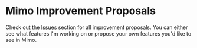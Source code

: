 # Mimo Improvement Proposals

Check out the [Issues](https://github.com/D-OZ/MIPs/issues) section for all improvement proposals.
You can either see what features I'm working on or propose your own features you'd like to see in Mimo.
